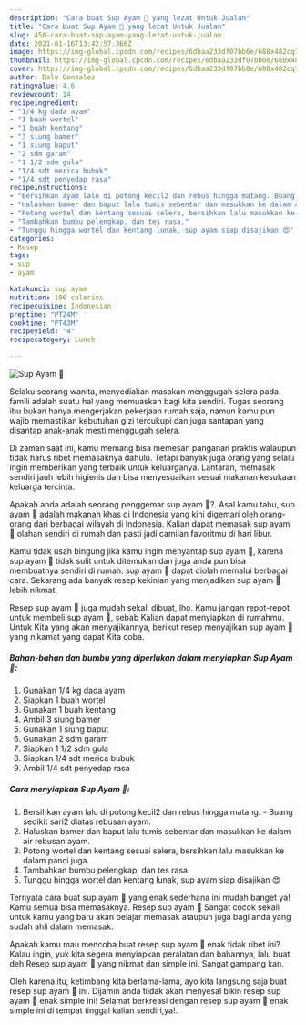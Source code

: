 ```yaml
---
description: "Cara buat Sup Ayam 🍲 yang lezat Untuk Jualan"
title: "Cara buat Sup Ayam 🍲 yang lezat Untuk Jualan"
slug: 458-cara-buat-sup-ayam-yang-lezat-untuk-jualan
date: 2021-01-16T13:42:57.366Z
image: https://img-global.cpcdn.com/recipes/6dbaa233df07bb0e/680x482cq70/sup-ayam-🍲-foto-resep-utama.jpg
thumbnail: https://img-global.cpcdn.com/recipes/6dbaa233df07bb0e/680x482cq70/sup-ayam-🍲-foto-resep-utama.jpg
cover: https://img-global.cpcdn.com/recipes/6dbaa233df07bb0e/680x482cq70/sup-ayam-🍲-foto-resep-utama.jpg
author: Dale Gonzalez
ratingvalue: 4.6
reviewcount: 14
recipeingredient:
- "1/4 kg dada ayam"
- "1 buah wortel"
- "1 buah kentang"
- "3 siung bamer"
- "1 siung baput"
- "2 sdm garam"
- "1 1/2 sdm gula"
- "1/4 sdt merica bubuk"
- "1/4 sdt penyedap rasa"
recipeinstructions:
- "Bersihkan ayam lalu di potong kecil2 dan rebus hingga matang. Buang sedikit sari2 diatas rebusan ayam."
- "Haluskan bamer dan baput lalu tumis sebentar dan masukkan ke dalam air rebusan ayam."
- "Potong wortel dan kentang sesuai selera, bersihkan lalu masukkan ke dalam panci juga."
- "Tambahkan bumbu pelengkap, dan tes rasa."
- "Tunggu hingga wortel dan kentang lunak, sup ayam siap disajikan 😍"
categories:
- Resep
tags:
- sup
- ayam

katakunci: sup ayam 
nutrition: 106 calories
recipecuisine: Indonesian
preptime: "PT24M"
cooktime: "PT43M"
recipeyield: "4"
recipecategory: Lunch

---
```



![Sup Ayam 🍲](https://img-global.cpcdn.com/recipes/6dbaa233df07bb0e/680x482cq70/sup-ayam-🍲-foto-resep-utama.jpg)

Selaku seorang wanita, menyediakan masakan menggugah selera pada famili adalah suatu hal yang memuaskan bagi kita sendiri. Tugas seorang ibu bukan hanya mengerjakan pekerjaan rumah saja, namun kamu pun wajib memastikan kebutuhan gizi tercukupi dan juga santapan yang disantap anak-anak mesti menggugah selera.

Di zaman  saat ini, kamu memang bisa memesan panganan praktis walaupun tidak harus ribet memasaknya dahulu. Tetapi banyak juga orang yang selalu ingin memberikan yang terbaik untuk keluarganya. Lantaran, memasak sendiri jauh lebih higienis dan bisa menyesuaikan sesuai makanan kesukaan keluarga tercinta. 



Apakah anda adalah seorang penggemar sup ayam 🍲?. Asal kamu tahu, sup ayam 🍲 adalah makanan khas di Indonesia yang kini digemari oleh orang-orang dari berbagai wilayah di Indonesia. Kalian dapat memasak sup ayam 🍲 olahan sendiri di rumah dan pasti jadi camilan favoritmu di hari libur.

Kamu tidak usah bingung jika kamu ingin menyantap sup ayam 🍲, karena sup ayam 🍲 tidak sulit untuk ditemukan dan juga anda pun bisa membuatnya sendiri di rumah. sup ayam 🍲 dapat diolah memalui berbagai cara. Sekarang ada banyak resep kekinian yang menjadikan sup ayam 🍲 lebih nikmat.

Resep sup ayam 🍲 juga mudah sekali dibuat, lho. Kamu jangan repot-repot untuk membeli sup ayam 🍲, sebab Kalian dapat menyiapkan di rumahmu. Untuk Kita yang akan menyajikannya, berikut resep menyajikan sup ayam 🍲 yang nikamat yang dapat Kita coba.

<!--inarticleads1-->

##### Bahan-bahan dan bumbu yang diperlukan dalam menyiapkan Sup Ayam 🍲:

1. Gunakan 1/4 kg dada ayam
1. Siapkan 1 buah wortel
1. Gunakan 1 buah kentang
1. Ambil 3 siung bamer
1. Gunakan 1 siung baput
1. Gunakan 2 sdm garam
1. Siapkan 1 1/2 sdm gula
1. Siapkan 1/4 sdt merica bubuk
1. Ambil 1/4 sdt penyedap rasa




<!--inarticleads2-->

##### Cara menyiapkan Sup Ayam 🍲:

1. Bersihkan ayam lalu di potong kecil2 dan rebus hingga matang. - Buang sedikit sari2 diatas rebusan ayam.
1. Haluskan bamer dan baput lalu tumis sebentar dan masukkan ke dalam air rebusan ayam.
1. Potong wortel dan kentang sesuai selera, bersihkan lalu masukkan ke dalam panci juga.
1. Tambahkan bumbu pelengkap, dan tes rasa.
1. Tunggu hingga wortel dan kentang lunak, sup ayam siap disajikan 😍




Ternyata cara buat sup ayam 🍲 yang enak sederhana ini mudah banget ya! Kamu semua bisa memasaknya. Resep sup ayam 🍲 Sangat cocok sekali untuk kamu yang baru akan belajar memasak ataupun juga bagi anda yang sudah ahli dalam memasak.

Apakah kamu mau mencoba buat resep sup ayam 🍲 enak tidak ribet ini? Kalau ingin, yuk kita segera menyiapkan peralatan dan bahannya, lalu buat deh Resep sup ayam 🍲 yang nikmat dan simple ini. Sangat gampang kan. 

Oleh karena itu, ketimbang kita berlama-lama, ayo kita langsung saja buat resep sup ayam 🍲 ini. Dijamin anda tiidak akan menyesal bikin resep sup ayam 🍲 enak simple ini! Selamat berkreasi dengan resep sup ayam 🍲 enak simple ini di tempat tinggal kalian sendiri,ya!.

